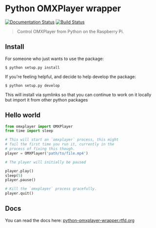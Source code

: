 # Python OMXPlayer wrapper

[![Documentation
Status](https://readthedocs.org/projects/python-omxplayer-wrapper/badge/?version=latest)](https://readthedocs.org/projects/python-omxplayer-wrapper/?badge=latest)
[![Build
Status](https://travis-ci.org/willprice/python-omxplayer-wrapper.svg)](https://travis-ci.org/willprice/python-omxplayer-wrapper)


> Control OMXPlayer from Python on the Raspberry Pi.

## Install
For someone who just wants to use the package:
```shell
$ python setup.py install
```

If you're feeling helpful, and decide to help develop the package:
```shell
$ python setup.py develop
```
This will install via symlinks so that you can continue to work on it locally
but import it from other python packages

## Hello world
```python
from omxplayer import OMXPlayer
from time import sleep

# This will start an `omxplayer` process, this might 
# fail the first time you run it, currently in the 
# process of fixing this though.
player = OMXPlayer('path/to/file.mp4')

# The player will initially be paused

player.play()
sleep(5)
player.pause()

# Kill the `omxplayer` process gracefully.
player.quit()
```

## Docs
You can read the docs here:
[python-omxplayer-wrapper.rtfd.org](http://python-omxplayer-wrapper.rtfd.org)
